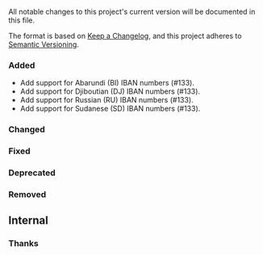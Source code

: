 All notable changes to this project's current version will be documented in this file.

The format is based on [Keep a Changelog](https://keepachangelog.com/en/1.0.0/), and this project adheres
to [Semantic Versioning](https://semver.org/spec/v2.0.0.html).

### Added

- Add support for Abarundi (BI) IBAN numbers (#133).
- Add support for Djiboutian (DJ) IBAN numbers (#133).
- Add support for Russian (RU) IBAN numbers (#133).
- Add support for Sudanese (SD) IBAN numbers (#133).

### Changed

### Fixed

### Deprecated

### Removed

## Internal

### Thanks
